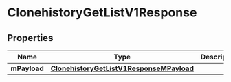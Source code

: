 
# ClonehistoryGetListV1Response

## Properties
| Name | Type | Description | Notes |
| ------------ | ------------- | ------------- | ------------- |
| **mPayload** | [**ClonehistoryGetListV1ResponseMPayload**](ClonehistoryGetListV1ResponseMPayload.md) |  |  |



